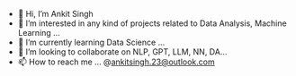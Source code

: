 - 👋 Hi, I’m Ankit Singh
- 👀 I’m interested in any kind of projects related to Data Analysis, Machine Learning ...
- 🌱 I’m currently learning Data Science ...
- 💞️ I’m looking to collaborate on NLP, GPT, LLM, NN, DA...
- 📫 How to reach me ... @ankitsingh.23@outlook.com

<!---
ankitsingh-08/ankitsingh-08 is a ✨ special ✨ repository because its `README.md` (this file) appears on your GitHub profile.
You can click the Preview link to take a look at your changes.
--->
